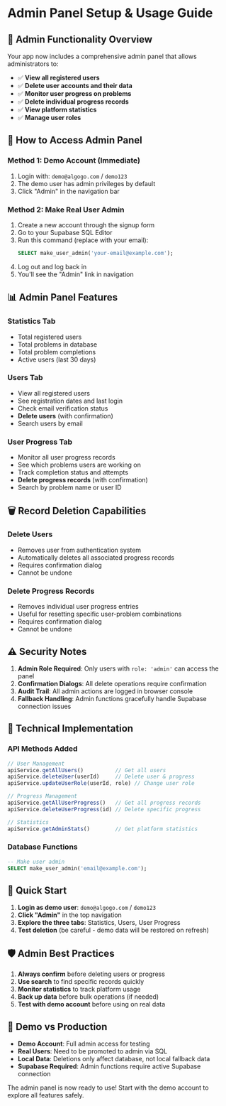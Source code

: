 # Admin Panel Setup & Usage Guide

## 🔐 **Admin Functionality Overview**

Your app now includes a comprehensive admin panel that allows administrators to:

- ✅ **View all registered users**
- ✅ **Delete user accounts and their data**
- ✅ **Monitor user progress on problems**
- ✅ **Delete individual progress records**
- ✅ **View platform statistics**
- ✅ **Manage user roles**

## 🚀 **How to Access Admin Panel**

### **Method 1: Demo Account (Immediate)**
1. Login with: `demo@algogo.com` / `demo123`
2. The demo user has admin privileges by default
3. Click "Admin" in the navigation bar

### **Method 2: Make Real User Admin**
1. Create a new account through the signup form
2. Go to your Supabase SQL Editor
3. Run this command (replace with your email):
   ```sql
   SELECT make_user_admin('your-email@example.com');
   ```
4. Log out and log back in
5. You'll see the "Admin" link in navigation

## 📊 **Admin Panel Features**

### **Statistics Tab**
- Total registered users
- Total problems in database
- Total problem completions
- Active users (last 30 days)

### **Users Tab**
- View all registered users
- See registration dates and last login
- Check email verification status
- **Delete users** (with confirmation)
- Search users by email

### **User Progress Tab**
- Monitor all user progress records
- See which problems users are working on
- Track completion status and attempts
- **Delete progress records** (with confirmation)
- Search by problem name or user ID

## 🗑️ **Record Deletion Capabilities**

### **Delete Users**
- Removes user from authentication system
- Automatically deletes all associated progress records
- Requires confirmation dialog
- Cannot be undone

### **Delete Progress Records**
- Removes individual user progress entries
- Useful for resetting specific user-problem combinations
- Requires confirmation dialog
- Cannot be undone

## ⚠️ **Security Notes**

1. **Admin Role Required**: Only users with `role: 'admin'` can access the panel
2. **Confirmation Dialogs**: All delete operations require confirmation
3. **Audit Trail**: All admin actions are logged in browser console
4. **Fallback Handling**: Admin functions gracefully handle Supabase connection issues

## 🔧 **Technical Implementation**

### **API Methods Added**
```typescript
// User Management
apiService.getAllUsers()          // Get all users
apiService.deleteUser(userId)     // Delete user & progress
apiService.updateUserRole(userId, role) // Change user role

// Progress Management  
apiService.getAllUserProgress()   // Get all progress records
apiService.deleteUserProgress(id) // Delete specific progress

// Statistics
apiService.getAdminStats()        // Get platform statistics
```

### **Database Functions**
```sql
-- Make user admin
SELECT make_user_admin('email@example.com');
```

## 🎯 **Quick Start**

1. **Login as demo user**: `demo@algogo.com` / `demo123`
2. **Click "Admin"** in the top navigation
3. **Explore the three tabs**: Statistics, Users, User Progress
4. **Test deletion** (be careful - demo data will be restored on refresh)

## 🛡️ **Admin Best Practices**

1. **Always confirm** before deleting users or progress
2. **Use search** to find specific records quickly
3. **Monitor statistics** to track platform usage
4. **Back up data** before bulk operations (if needed)
5. **Test with demo account** before using on real data

## 🔄 **Demo vs Production**

- **Demo Account**: Full admin access for testing
- **Real Users**: Need to be promoted to admin via SQL
- **Local Data**: Deletions only affect database, not local fallback data
- **Supabase Required**: Admin functions require active Supabase connection

The admin panel is now ready to use! Start with the demo account to explore all features safely.
